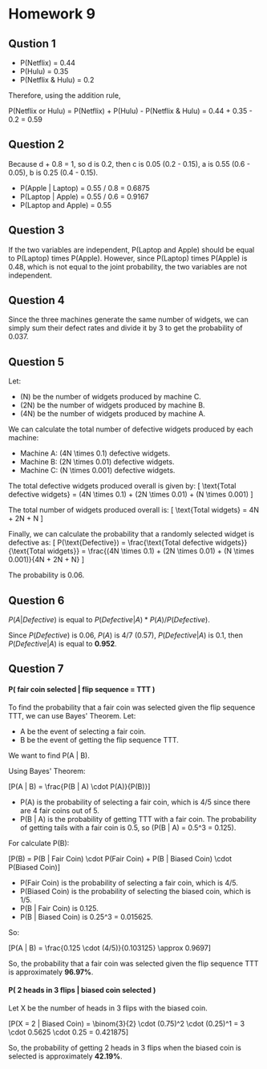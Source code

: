 # Homework 9
## Qustion 1

- P(Netflix) = 0.44
- P(Hulu) = 0.35
- P(Netflix \& Hulu) = 0.2

Therefore, using the addition rule, 

P(Netflix or Hulu) 
= P(Netflix) + P(Hulu) - P(Netflix \& Hulu)
 = 0.44 + 0.35 - 0.2 
 = 0.59

## Question 2

Because d + 0.8 = 1, so d is 0.2, then c is 0.05 (0.2 - 0.15), a is 0.55 (0.6 - 0.05), b is 0.25 (0.4 - 0.15).

- P(Apple | Laptop)
= 0.55 / 0.8 = 0.6875
- P(Laptop | Apple)
= 0.55 / 0.6 = 0.9167
- P(Laptop and Apple)
= 0.55

## Question 3

If the two variables are independent, P(Laptop and Apple) should be equal to P(Laptop) times P(Apple). However, since P(Laptop) times P(Apple) is 0.48, which is not equal to the joint probability, the two variables are not independent.

## Question 4

Since the three machines generate the same number of widgets, we can simply sum their defect rates and divide it by 3 to get the probability of 0.037.

## Question 5

Let:
- \(N\) be the number of widgets produced by machine C.
- \(2N\) be the number of widgets produced by machine B.
- \(4N\) be the number of widgets produced by machine A.

We can calculate the total number of defective widgets produced by each machine:
- Machine A: \(4N \times 0.1\) defective widgets.
- Machine B: \(2N \times 0.01\) defective widgets.
- Machine C: \(N \times 0.001\) defective widgets.

The total defective widgets produced overall is given by:
\[
\text{Total defective widgets} = (4N \times 0.1) + (2N \times 0.01) + (N \times 0.001)
\]

The total number of widgets produced overall is:
\[
\text{Total widgets} = 4N + 2N + N
\]

Finally, we can calculate the probability that a randomly selected widget is defective as:
\[
P(\text{Defective}) = \frac{\text{Total defective widgets}}{\text{Total widgets}} = \frac{(4N \times 0.1) + (2N \times 0.01) + (N \times 0.001)}{4N + 2N + N}
\]

The probability is 0.06.

## Question 6

$P(A|Defective)$ is equal to $P(Defective|A) * P(A) / P(Defective)$. 

Since $P(Defective)$ is 0.06, $P(A)$ is 4/7 (0.57), $P(Defective|A)$ is 0.1, then $P(Defective|A)$ is equal to **0.952**.

## Question 7

#### P( fair coin selected | flip sequence = TTT )

To find the probability that a fair coin was selected given the flip sequence TTT, we can use Bayes' Theorem. Let:

- A be the event of selecting a fair coin.
- B be the event of getting the flip sequence TTT.

We want to find P(A | B).

Using Bayes' Theorem:

\[P(A | B) = \frac{P(B | A) \cdot P(A)}{P(B)}\]

- P(A) is the probability of selecting a fair coin, which is 4/5 since there are 4 fair coins out of 5.
- P(B | A) is the probability of getting TTT with a fair coin. The probability of getting tails with a fair coin is 0.5, so \(P(B | A) = 0.5^3 = 0.125\).

For calculate P(B):

\[P(B) = P(B | Fair Coin) \cdot P(Fair Coin) + P(B | Biased Coin) \cdot P(Biased Coin)\]

- P(Fair Coin) is the probability of selecting a fair coin, which is 4/5.
- P(Biased Coin) is the probability of selecting the biased coin, which is 1/5.
- P(B | Fair Coin) is 0.125.
- P(B | Biased Coin) is 0.25^3 = 0.015625.

So:

\[P(A | B) = \frac{0.125 \cdot (4/5)}{0.103125} \approx 0.9697\]

So, the probability that a fair coin was selected given the flip sequence TTT is approximately **96.97%**.


#### P( 2 heads in 3 flips | biased coin selected )
Let X be the number of heads in 3 flips with the biased coin.

\[P(X = 2 | Biased Coin) = \binom{3}{2} \cdot (0.75)^2 \cdot (0.25)^1 = 3 \cdot 0.5625 \cdot 0.25 = 0.421875\]

So, the probability of getting 2 heads in 3 flips when the biased coin is selected is approximately **42.19%**.
